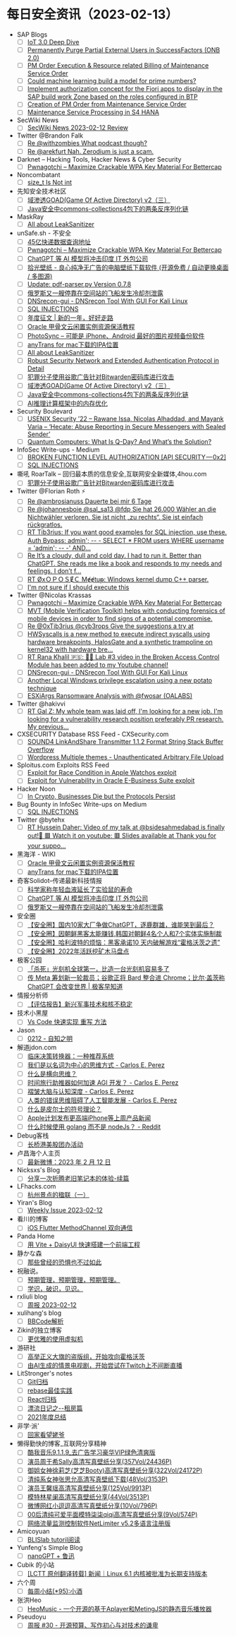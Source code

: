 # 每日安全资讯（2023-02-13）

- SAP Blogs
  - [ ] [IoT 3.0 Deep Dive](https://blogs.sap.com/2023/02/12/iot-3.0-deep-dive/)
  - [ ] [Permanently Purge Partial External Users in SuccessFactors (ONB 2.0)](https://blogs.sap.com/2023/02/12/permanently-purge-partial-external-users-in-successfactors-onb-2.0/)
  - [ ] [PM Order Execution & Resource related Billing of Maintenance Service Order](https://blogs.sap.com/2023/02/12/pm-order-execution-resource-related-billing-of-maintenance-service-order/)
  - [ ] [Could machine learning build a model for prime numbers?](https://blogs.sap.com/2023/02/12/could-machine-learning-build-a-model-for-prime-numbers/)
  - [ ] [Implement authorization concept for the Fiori apps to display in the SAP build work Zone based on the roles configured in BTP](https://blogs.sap.com/2023/02/12/implement-authorization-concept-for-the-fiori-apps-to-display-in-the-sap-build-work-zone-based-on-the-roles-configured-in-btp/)
  - [ ] [Creation of PM Order from Maintenance Service Order](https://blogs.sap.com/2023/02/12/creation-of-pm-order-from-maintenance-service-order/)
  - [ ] [Maintenance Service Processing in S4 HANA](https://blogs.sap.com/2023/02/12/maintenance-service-processing-in-s4-hana/)
- SecWiki News
  - [ ] [SecWiki News 2023-02-12 Review](http://www.sec-wiki.com/?2023-02-12)
- Twitter @Brandon Falk
  - [ ] [Re @withzombies What podcast though?](https://twitter.com/gamozolabs/status/1624840916086460417)
  - [ ] [Re @arekfurt Nah. Zerodium is just a scam.](https://twitter.com/gamozolabs/status/1624804007050100739)
- Darknet – Hacking Tools, Hacker News & Cyber Security
  - [ ] [Pwnagotchi – Maximize Crackable WPA Key Material For Bettercap](https://www.darknet.org.uk/2023/02/pwnagotchi-maximize-crackable-wpa-key-material-for-bettercap/)
- Noncombatant
  - [ ] [size_t Is Not int](https://noncombatant.org/2023/02/12/int-size-t)
- 先知安全技术社区
  - [ ] [域渗透GOAD(Game Of Active Directory) v2（三）](https://xz.aliyun.com/t/12139)
  - [ ] [Java安全中commons-collections4包下的两条反序列化链](https://xz.aliyun.com/t/12143)
- MaskRay
  - [ ] [All about LeakSanitizer](https://maskray.me/blog/2023-02-12-all-about-leak-sanitizer)
- unSafe.sh - 不安全
  - [ ] [45亿快递数据查询地址](https://buaq.net/go-149073.html)
  - [ ] [Pwnagotchi – Maximize Crackable WPA Key Material For Bettercap](https://buaq.net/go-149070.html)
  - [ ] [ChatGPT 等 AI 模型将冲击印度 IT 外包公司](https://buaq.net/go-149074.html)
  - [ ] [拾光壁纸 - 良心纯净无广告的电脑壁纸下载软件 (开源免费 / 自动更换桌面 / 多图源)](https://buaq.net/go-149076.html)
  - [ ] [Update: pdf-parser.py Version 0.7.8](https://buaq.net/go-149056.html)
  - [ ] [俄罗斯又一艘停靠在空间站的飞船发生冷却剂泄露](https://buaq.net/go-149063.html)
  - [ ] [DNSrecon-gui - DNSrecon Tool With GUI For Kali Linux](https://buaq.net/go-149052.html)
  - [ ] [SQL INJECTIONS](https://buaq.net/go-149051.html)
  - [ ] [年度征文 | 新的一年，好好走路](https://buaq.net/go-149047.html)
  - [ ] [Oracle 甲骨文云闲置实例资源保活教程](https://buaq.net/go-149048.html)
  - [ ] [PhotoSync – 可能是 iPhone、Android 最好的图片视频备份软件](https://buaq.net/go-149041.html)
  - [ ] [anyTrans for mac下载的IPA位置](https://buaq.net/go-149037.html)
  - [ ] [All about LeakSanitizer](https://buaq.net/go-149085.html)
  - [ ] [Robust Security Network and Extended Authentication Protocol in Detail](https://buaq.net/go-149032.html)
  - [ ] [犯罪分子使用谷歌广告针对Bitwarden密码库进行攻击](https://buaq.net/go-149023.html)
  - [ ] [域渗透GOAD(Game Of Active Directory) v2（三）](https://buaq.net/go-149028.html)
  - [ ] [Java安全中commons-collections4包下的两条反序列化链](https://buaq.net/go-149029.html)
  - [ ] [AI推理计算框架中的内存优化](https://buaq.net/go-149022.html)
- Security Boulevard
  - [ ] [USENIX Security ’22 – Rawane Issa, Nicolas Alhaddad, and Mayank Varia – ‘Hecate: Abuse Reporting in Secure Messengers with Sealed Sender’](https://securityboulevard.com/2023/02/usenix-security-22-rawane-issa-nicolas-alhaddad-and-mayank-varia-hecate-abuse-reporting-in-secure-messengers-with-sealed-sender/)
  - [ ] [Quantum Computers: What Is Q-Day? And What’s the Solution?](https://securityboulevard.com/2023/02/quantum-computers-what-is-q-day-and-whats-the-solution/)
- InfoSec Write-ups - Medium
  - [ ] [BROKEN FUNCTION LEVEL AUTHORIZATION [API SECURITY — 0x2]](https://infosecwriteups.com/broken-function-level-authorization-api-security-0x2-23a6d7c1aa46?source=rss----7b722bfd1b8d---4)
  - [ ] [SQL INJECTIONS](https://infosecwriteups.com/sql-injections-b1d1da3751e5?source=rss----7b722bfd1b8d---4)
- 嘶吼 RoarTalk – 回归最本质的信息安全,互联网安全新媒体,4hou.com
  - [ ] [犯罪分子使用谷歌广告针对Bitwarden密码库进行攻击](https://www.4hou.com/posts/oJwB)
- Twitter @Florian Roth ⚡
  - [ ] [Re @ambrosianuss Dauerte bei mir 6 Tage](https://twitter.com/cyb3rops/status/1624865709888008194)
  - [ ] [Re @johannesboie @sal_sa13 @fdp Sie hat 26.000 Wähler an die Nichtwähler verloren. Sie ist nicht „zu rechts“. Sie ist einfach rückgratlos.](https://twitter.com/cyb3rops/status/1624856558965227522)
  - [ ] [RT Tib3rius: If you want good examples for SQL injection, use these. Auth Bypass: admin'; -- - SELECT * FROM users WHERE username = 'admin'; -- -' AND...](https://twitter.com/0xTib3rius/status/1624819441044185088)
  - [ ] [Re It’s a cloudy, dull and cold day. I had to run it. Better than ChatGPT. She reads me like a book and responds to my needs and feelings. I don’t f...](https://twitter.com/cyb3rops/status/1624740290291462144)
  - [ ] [RT ØxＯＰＯＳɆＣ Mɇɇtuᵽ: Windows kernel dump C++ parser.](https://twitter.com/OPOSEC/status/1624740106711011331)
  - [ ] [I'm not sure if I should execute this](https://twitter.com/cyb3rops/status/1624730582155501568)
- Twitter @Nicolas Krassas
  - [ ] [Pwnagotchi – Maximize Crackable WPA Key Material For Bettercap](https://twitter.com/Dinosn/status/1624838792367509507)
  - [ ] [MVT (Mobile Verification Toolkit) helps with conducting forensics of mobile devices in order to find signs of a potential compromise.](https://twitter.com/Dinosn/status/1624830531534716928)
  - [ ] [Re @0xTib3rius @cyb3rops Give the suggestions a try at](https://twitter.com/Dinosn/status/1624828560442630144)
  - [ ] [HWSyscalls is a new method to execute indirect syscalls using hardware breakpoints, HalosGate and a synthetic trampoline on kernel32 with hardware bre...](https://twitter.com/Dinosn/status/1624813429855862787)
  - [ ] [RT Rana Khalil 🇵🇸: 📢🚨 Lab #3 video in the Broken Access Control Module has been added to my Youtube channel!](https://twitter.com/rana__khalil/status/1624803930742857729)
  - [ ] [DNSrecon-gui - DNSrecon Tool With GUI For Kali Linux](https://twitter.com/Dinosn/status/1624757147438284803)
  - [ ] [Another Local Windows privilege escalation using a new potato technique](https://twitter.com/Dinosn/status/1624642772421541888)
  - [ ] [ESXiArgs Ransomware Analysis with @fwosar (OALABS)](https://twitter.com/Dinosn/status/1624639793370918917)
- Twitter @hakivvi
  - [ ] [RT Gal Z: My whole team was laid off, I'm looking for a new job. I'm looking for a vulnerability research position preferably PR research. My previous...](https://twitter.com/0xgalz/status/1624881902640418817)
- CXSECURITY Database RSS Feed - CXSecurity.com
  - [ ] [SOUND4 LinkAndShare Transmitter 1.1.2 Format String Stack Buffer Overflow](https://cxsecurity.com/issue/WLB-2023020023)
  - [ ] [Wordpress Multiple themes - Unauthenticated Arbitrary File Upload](https://cxsecurity.com/issue/WLB-2023020022)
- Sploitus.com Exploits RSS Feed
  - [ ] [Exploit for Race Condition in Apple Watchos exploit](https://sploitus.com/exploit?id=E7CA2B56-B67E-5211-A66D-32BAA0E8EAC9&utm_source=rss&utm_medium=rss)
  - [ ] [Exploit for Vulnerability in Oracle E-Business Suite exploit](https://sploitus.com/exploit?id=63CDCF93-5149-525A-9A2B-F3D5FC3C00BF&utm_source=rss&utm_medium=rss)
- Hacker Noon
  - [ ] [In Crypto, Businesses Die but the Protocols Persist](https://hackernoon.com/in-crypto-businesses-die-but-the-protocols-persist?source=rss)
- Bug Bounty in InfoSec Write-ups on Medium
  - [ ] [SQL INJECTIONS](https://infosecwriteups.com/sql-injections-b1d1da3751e5?source=rss----7b722bfd1b8d--bug_bounty)
- Twitter @bytehx
  - [ ] [RT Hussein Daher: Video of my talk at @bsidesahmedabad is finally out!🌟 🟥 Watch it on youtube: 🟥 Slides available at Thank you for your suppo...](https://twitter.com/HusseiN98D/status/1624765991111520265)
- 黑海洋 - WIKI
  - [ ] [Oracle 甲骨文云闲置实例资源保活教程](https://blog.upx8.com/3222)
  - [ ] [anyTrans for mac下载的IPA位置](https://blog.upx8.com/3221)
- 奇客Solidot–传递最新科技情报
  - [ ] [科学家称年轻血液延长了实验鼠的寿命](https://www.solidot.org/story?sid=74111)
  - [ ] [ChatGPT 等 AI 模型将冲击印度 IT 外包公司](https://www.solidot.org/story?sid=74110)
  - [ ] [俄罗斯又一艘停靠在空间站的飞船发生冷却剂泄露](https://www.solidot.org/story?sid=74109)
- 安全圈
  - [ ] [【安全圈】​国内10家大厂争做ChatGPT，逐鹿群雄，谁能笑到最后？](https://mp.weixin.qq.com/s?__biz=MzIzMzE4NDU1OQ==&mid=2652030472&idx=1&sn=df5f29afd7b52b129348efd5eed0682e&chksm=f36fea48c418635e16f30876fa0dc3c77d3f69f2810a1d14588b5dafad327cb83e03fd4075e4&scene=58&subscene=0#rd)
  - [ ] [【安全圈】​因朝鲜黑客太能赚钱,韩国对朝鲜4名个人和7个实体实施制裁](https://mp.weixin.qq.com/s?__biz=MzIzMzE4NDU1OQ==&mid=2652030472&idx=2&sn=7fc78a8d32460232071fc8ed2a545c36&chksm=f36fea48c418635edcbd3e132bae6171301f54d21c51a8fcd33d08798a5d953f03b3edc7cb3c&scene=58&subscene=0#rd)
  - [ ] [【安全圈】​哈利波特的烦恼：黑客承诺10 天内破解游戏“霍格沃茨之遗”](https://mp.weixin.qq.com/s?__biz=MzIzMzE4NDU1OQ==&mid=2652030472&idx=3&sn=6c3bd6a3561045691685c08625097f1c&chksm=f36fea48c418635e17b99ef6a7054f8814b6a737f19cbe90ee227755a98dc4065f6212605432&scene=58&subscene=0#rd)
  - [ ] [【安全圈】​2022年活跃挖矿木马盘点](https://mp.weixin.qq.com/s?__biz=MzIzMzE4NDU1OQ==&mid=2652030472&idx=4&sn=05a41aced22f94fef2ffbffa21bcee1b&chksm=f36fea48c418635ec6353fa059d763224bfb26e5a4d87c2c6bc2e5b819da00e0f8bc70a0680c&scene=58&subscene=0#rd)
- 极客公园
  - [ ] [「杀死」光刻机全球第一，比造一台光刻机容易多了](https://mp.weixin.qq.com/s?__biz=MTMwNDMwODQ0MQ==&mid=2652982841&idx=1&sn=50a31743cc317c8715f3d2442a4efedd&chksm=7e54338f4923ba998eea317da6511f4be470fff2fbe20e469198f5b64607fc5d45eac3917b72&scene=58&subscene=0#rd)
  - [ ] [传 Meta 筹划新一轮裁员；谷歌正将 Bard 整合进 Chrome；比尔·盖茨称 ChatGPT 会改变世界 | 极客早知道](https://mp.weixin.qq.com/s?__biz=MTMwNDMwODQ0MQ==&mid=2652982779&idx=1&sn=02073e8f9de6e9940fc1183d89801362&chksm=7e54304d4923b95b094495fb48f6517dbf8bcef3535c7c3caea58e7a650a02ef915ea5ca8edd&scene=58&subscene=0#rd)
- 情报分析师
  - [ ] [【评估报告】新兴军事技术和核不稳定](https://mp.weixin.qq.com/s?__biz=MzA3Mjc1MTkwOA==&mid=2650525377&idx=1&sn=fa7fb7b023b6b43aefd6c48593f3d1a0&chksm=8716e08ab061699c6b9e580c0e12a902c29a1a5d0625e172e661eeddf3bd9d9dedacbf48ad3a&scene=58&subscene=0#rd)
- 技术小黑屋
  - [ ] [Vs Code 快速实现 重写 方法](https://droidyue.com/blog/2023/02/12/how-to-override-methods-in-vscode/)
- Jason
  - [ ] [0212 - 自知之明](https://atjason.com/daily/2023-02-12.html)
- 解道jdon.com
  - [ ] [临床决策转换器：一种推荐系统](https://www.jdon.com/65056.html)
  - [ ] [我们是以名词为中心的思维方式 - Carlos E. Perez](https://www.jdon.com/65048.html)
  - [ ] [什么是横向思维？](https://www.jdon.com/65047.html)
  - [ ] [时间旅行助推器如何加速 AGI 开发？ -  Carlos E. Perez](https://www.jdon.com/65046.html)
  - [ ] [褶皱大脑与认知深度 - Carlos E. Perez](https://www.jdon.com/65045.html)
  - [ ] [人类的错误思维阻碍了人工智能发展 - Carlos E. Perez](https://www.jdon.com/65044.html)
  - [ ] [什么是皮尔士的符号理论？](https://www.jdon.com/65043.html)
  - [ ] [Apple计划发布更高端iPhone等上周产品新闻](https://www.jdon.com/65042.html)
  - [ ] [什么时候使用 golang 而不是 nodeJs？ - Reddit](https://www.jdon.com/65041.html)
- Debug客栈
  - [ ] [长桥港美股团办活动](https://www.debuginn.cn/7640.html)
- 卢昌海个人主页
  - [ ] [最新微博：2023 年 2 月 12 日](https://www.changhai.org/articles/miscellaneous/blog/202302.php#latest)
- Nicksxs's Blog
  - [ ] [分享一次折腾老旧笔记本的体验-续篇](https://nicksxs.me/2023/02/12/%E5%88%86%E4%BA%AB%E4%B8%80%E6%AC%A1%E6%8A%98%E8%85%BE%E8%80%81%E6%97%A7%E7%AC%94%E8%AE%B0%E6%9C%AC%E7%9A%84%E4%BD%93%E9%AA%8C-%E7%BB%AD%E7%AF%87/)
- LFhacks.com
  - [ ] [杭州景点的楹联（一）](https://www.lfhacks.com/blog/couplet-1/)
- Yiran's Blog
  - [ ] [Weekly Issue 2023-02-12](https://zdyxry.github.io/2023/02/12/Weekly-Issue-2023-02-12/)
- 看川的博客
  - [ ] [iOS Flutter MethodChannel 双向通信](https://easeapi.com/blog/168-flutter-method-channel.html)
- Panda Home
  - [ ] [用 Vite + DaisyUI 快速搭建一个前端工程](https://old-panda.com/2023/02/12/how-to-quickly-setup-a-frontend-project-using-vite-and-daisyui/?utm_source=rss&utm_medium=rss&utm_campaign=how-to-quickly-setup-a-frontend-project-using-vite-and-daisyui)
- 静かな森
  - [ ] [那些曾经的恐惧也不过如此](https://innei.ren/notes/139)
- 祝融说。
  - [ ] [预期管理，预期管理，预期管理。](https://zhurongshuo.com/posts/2023/02/1202/)
  - [ ] [学识，破识，见识。](https://zhurongshuo.com/posts/2023/02/1201/)
- rxliuli blog
  - [ ] [周报 2023-02-12](https://blog.rxliuli.com/p/8142d81f162f4603b4cbf886c3035de6/)
- xulihang's blog
  - [ ] [BBCode解析](blog.xulihang.me/bbcode-parser/)
- Zikin的独立博客
  - [ ] [更优雅的使用虚拟机](https://zikin.org/windows-remote-app/)
- 游研社
  - [ ] [高举正义大旗的盗版组，开始攻向霍格沃茨](https://www.yystv.cn/p/10455)
  - [ ] [由AI生成的情景电视剧，开始尝试在Twitch上不间断直播](https://www.yystv.cn/p/10442)
- LitStronger's notes
  - [ ] [Git归档](https://liaoyq.club/2020/03/19/git/Git%E5%BD%92%E6%A1%A3/)
  - [ ] [rebase最佳实践](https://liaoyq.club/2022/04/14/git/rebase%E6%9C%80%E4%BD%B3%E5%AE%9E%E8%B7%B5/)
  - [ ] [React归档](https://liaoyq.club/2022/02/27/react/React%E5%BD%92%E6%A1%A3/)
  - [ ] [漂流日记之--租房篇](https://liaoyq.club/2022/02/24/life/%E6%BC%82%E6%B5%81%E6%97%A5%E8%AE%B0%E4%B9%8B-%E7%A7%9F%E6%88%BF%E7%AF%87/)
  - [ ] [2021年度总结](https://liaoyq.club/2022/02/01/annualSummary/2021%E5%B9%B4%E5%BA%A6%E6%80%BB%E7%BB%93/)
- 非学·派'
  - [ ] [回家看望姥爷](https://fxpai.com/huijiakanwanglaoye/)
- 懒得勤快的博客_互联网分享精神
  - [ ] [酷我音乐9.1.1.9_去广告学习豪华VIP绿色清爽版](https://masuit.com/153)
  - [ ] [演员周于希Sally高清写真壁纸分享(357Vol/24436P)](https://masuit.com/1556)
  - [ ] [御姐女神徐莉芝(芝芝Booty)高清写真壁纸分享(322Vol/24172P)](https://masuit.com/2106)
  - [ ] [清纯系女神张思允高清写真壁纸下载(48Vol/3153P)](https://masuit.com/2148)
  - [ ] [演员王馨瑶高清写真壁纸分享(125Vol/9913P)](https://masuit.com/121)
  - [ ] [模特林星阑高清写真壁纸分享(44Vol/3513P)](https://masuit.com/1784)
  - [ ] [微博网红小逗逗高清写真壁纸分享(10Vol/796P)](https://masuit.com/1956)
  - [ ] [00后清纯可爱平面模特柒柒qiqi高清写真壁纸分享(9Vol/574P)](https://masuit.com/1619)
  - [ ] [网络流量监测控制软件NetLimiter v5.2多语言注册版](https://masuit.com/1817)
- Amicoyuan
  - [ ] [BLISlab tutoril阅读](http://xingyuanjie.top/2023/02/12/blislib002/)
- Yunfeng's Simple Blog
  - [ ] [nanoGPT + 鲁迅](http://vra.github.io/2023/02/12/nanogpt-and-luxun/)
- Cubik 的小站
  - [ ] [[LCTT 原创翻译转载] 新闻｜Linux 6.1 内核被批准为长期支持版本](https://www.cubik65536.top/lctt/translation-linuxcn-article-15532-1/)
- 六个周
  - [ ] [每周小结(*95):小酒](https://blog.liugezhou.online/202306-No95/)
- 张洪Heo
  - [ ] [HeoMusic - 一个开源的基于Aplayer和MetingJS的静态音乐播放器](https://blog.zhheo.com/p/45699256.html)
- Pseudoyu
  - [ ] [周报 #30 - 开源预算、写作初心与对技术的谦卑](https://www.pseudoyu.com/zh/2023/02/12/weekly_review_20230212/)
